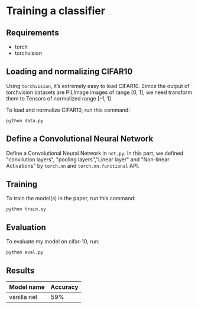 # Training a classifier

## Requirements

+ torch
+ torchvision

## Loading and normalizing CIFAR10

Using `torchvision`, it’s extremely easy to load CIFAR10.
Simce the output of torchvision datasets are PILImage images of range [0, 1], we need transform them to Tensors of normalized range [-1, 1]

To load and normalize CIFAR10, run this command:

```data
python data.py
```

## Define a Convolutional Neural Network

Define a Convolutional Neural Network in `net.py`.
In this part, we defined "convilution layers", "pooling layers","Linear layer" and "Non-linear Activations" by `torch.nn` and `torch.nn.functional` API.

## Training

To train the model(s) in the paper, run this command:

```train
python train.py
```

## Evaluation

To evaluate my model on cifar-10, run:

```eval
python eval.py
```

<!-- ## Pre-trained Models

You can download pretrained models here:

- [My awesome model](https://drive.google.com/mymodel.pth) trained on ImageNet using parameters x,y,z. 

> 📋Give a link to where/how the pretrained models can be downloaded and how they were trained (if applicable).  Alternatively you can have an additional column in your results table with a link to the models. -->

## Results


| Model name  | Accuracy |
| ----------- | -------- |
| vanilla net | 59%      |

